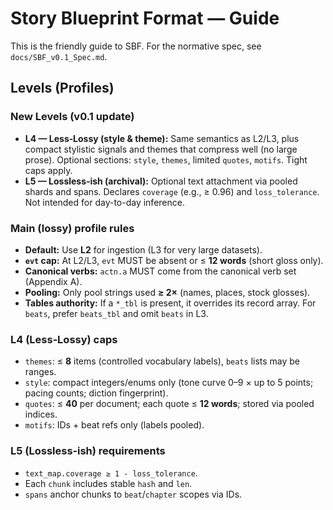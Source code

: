 <!-- SPDX-License-Identifier: CC-BY-SA-4.0 -->
# Story Blueprint Format — Guide

This is the friendly guide to SBF. For the normative spec, see `docs/SBF_v0.1_Spec.md`.

## Levels (Profiles)

### New Levels (v0.1 update)

- **L4 — Less‑Lossy (style & theme):** Same semantics as L2/L3, plus compact stylistic signals and themes that compress well (no large prose). Optional sections: `style`, `themes`, limited `quotes`, `motifs`. Tight caps apply.
- **L5 — Lossless‑ish (archival):** Optional text attachment via pooled shards and spans. Declares `coverage` (e.g., ≥ 0.96) and `loss_tolerance`. Not intended for day-to-day inference.

### Main (lossy) profile rules

- **Default:** Use **L2** for ingestion (L3 for very large datasets).  
- **`evt` cap:** At L2/L3, `evt` MUST be absent or ≤ **12 words** (short gloss only).  
- **Canonical verbs:** `actn.a` MUST come from the canonical verb set (Appendix A).  
- **Pooling:** Only pool strings used **≥ 2×** (names, places, stock glosses).  
- **Tables authority:** If a `*_tbl` is present, it overrides its record array. For `beats`, prefer `beats_tbl` and omit `beats` in L3.

### L4 (Less‑Lossy) caps

- `themes`: ≤ **8** items (controlled vocabulary labels), `beats` lists may be ranges.  
- `style`: compact integers/enums only (tone curve 0–9 × up to 5 points; pacing counts; diction fingerprint).  
- `quotes`: ≤ **40** per document; each quote ≤ **12 words**; stored via pooled indices.  
- `motifs`: IDs + beat refs only (labels pooled).

### L5 (Lossless‑ish) requirements

- `text_map.coverage ≥ 1 - loss_tolerance`.  
- Each `chunk` includes stable `hash` and `len`.  
- `spans` anchor chunks to `beat`/`chapter` scopes via IDs.
